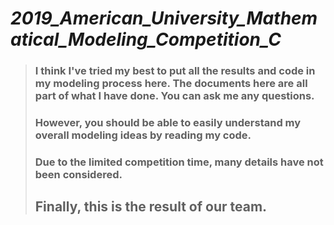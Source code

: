 # _2019_American_University_Mathematical_Modeling_Competition_C_
> ### I think I've tried my best to put __all the results and code__ in my modeling process here. The documents here are all part of what I have done. You can ask me any questions.
> ### However, you should be able to easily understand my overall modeling ideas by reading my code.
>### Due to the limited competition time, many details have not been considered.
> ## __Finally, this is the result of our team.__
